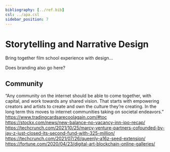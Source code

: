 ```yaml
---
bibliography: [../ref.bib]
csl: ../apa.csl
sidebar_position: 7
---
```


# Storytelling and Narrative Design

Bring together film school experience with design...

Does branding also go here?


## Community


“Any community on the internet should be able to come together, with capital, and work towards any shared vision. That starts with empowering creators and artists to create and own the culture they’re creating. In the long term this moves to internet communities taking on societal endeavors.”
https://www.tradingcardsarecoolagain.com/#toc
https://stockx.com/news/new-balance-no-vacancy-inn-ipo-recap/
https://techcrunch.com/2021/10/25/marcy-venture-partners-cofounded-by-jay-z-just-closed-its-second-fund-with-325-million/
https://techcrunch.com/2021/07/26/queenly-a16z-seed-extension/
https://fortune.com/2020/04/23/digital-art-blockchain-online-galleries/

